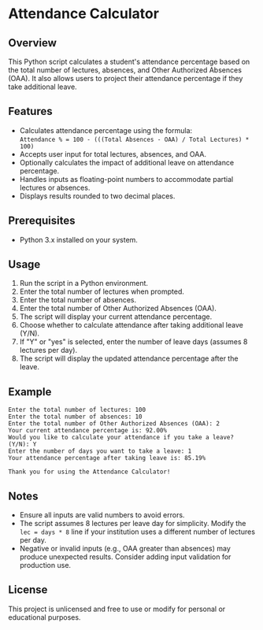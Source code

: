 # Attendance Calculator

## Overview
This Python script calculates a student's attendance percentage based on the total number of lectures, absences, and Other Authorized Absences (OAA). It also allows users to project their attendance percentage if they take additional leave.

## Features
- Calculates attendance percentage using the formula:  
  `Attendance % = 100 - (((Total Absences - OAA) / Total Lectures) * 100)`
- Accepts user input for total lectures, absences, and OAA.
- Optionally calculates the impact of additional leave on attendance percentage.
- Handles inputs as floating-point numbers to accommodate partial lectures or absences.
- Displays results rounded to two decimal places.

## Prerequisites
- Python 3.x installed on your system.

## Usage
1. Run the script in a Python environment.
2. Enter the total number of lectures when prompted.
3. Enter the total number of absences.
4. Enter the total number of Other Authorized Absences (OAA).
5. The script will display your current attendance percentage.
6. Choose whether to calculate attendance after taking additional leave (Y/N).
7. If "Y" or "yes" is selected, enter the number of leave days (assumes 8 lectures per day).
8. The script will display the updated attendance percentage after the leave.

## Example
```plaintext
Enter the total number of lectures: 100
Enter the total number of absences: 10
Enter the total number of Other Authorized Absences (OAA): 2
Your current attendance percentage is: 92.00%
Would you like to calculate your attendance if you take a leave? (Y/N): Y
Enter the number of days you want to take a leave: 1
Your attendance percentage after taking leave is: 85.19%

Thank you for using the Attendance Calculator!
```

## Notes
- Ensure all inputs are valid numbers to avoid errors.
- The script assumes 8 lectures per leave day for simplicity. Modify the `lec = days * 8` line if your institution uses a different number of lectures per day.
- Negative or invalid inputs (e.g., OAA greater than absences) may produce unexpected results. Consider adding input validation for production use.

## License
This project is unlicensed and free to use or modify for personal or educational purposes.
